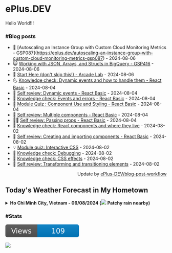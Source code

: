 # ePlus.DEV

Hello World!!!

### #Blog posts

- 🧰 [Autoscaling an Instance Group with Custom Cloud Monitoring Metrics - GSP087\](https://eplus.dev/autoscaling-an-instance-group-with-custom-cloud-monitoring-metrics-gsp087) - 2024-08-06 
- 😺 [Working with JSON, Arrays, and Structs in BigQuery - GSP416](https://eplus.dev/working-with-json-arrays-and-structs-in-bigquery-gsp416) - 2024-08-06 
- 🗽 [Start Here &lpar;don&#39;t skip this!&rpar; - Arcade Lab](https://eplus.dev/start-here-dont-skip-this-arcade-lab) - 2024-08-06 
- 🌜 [Knowledge check: Dynamic events and how to handle them - React Basic](https://eplus.dev/knowledge-check-dynamic-events-and-how-to-handle-them-react-basic) - 2024-08-04 
- 📝 [Self review: Dynamic events - React Basic](https://eplus.dev/self-review-dynamic-events-react-basic) - 2024-08-04 
- 🚀 [Knowledge check: Events and errors - React Basic](https://eplus.dev/knowledge-check-events-and-errors-react-basic) - 2024-08-04 
- 💼 [Module Quiz : Component Use and Styling - React Basic](https://eplus.dev/module-quiz-component-use-and-styling-react-basic) - 2024-08-04 
- 🦣 [Self review: Multiple components - React Basic](https://eplus.dev/self-review-multiple-components-react-basic) - 2024-08-04 
- 👨‍🏫 [Self review: Passing props - React Basic](https://eplus.dev/self-review-passing-props-react-basic) - 2024-08-04 
- 🔭 [Knowledge check: React components and where they live](https://eplus.dev/knowledge-check-react-components-and-where-they-live) - 2024-08-02 
- 🤡 [Self review: Creating and importing components - React Basic](https://eplus.dev/self-review-creating-and-importing-components-react-basic) - 2024-08-02 
- 💡 [Module quiz: Interactive CSS](https://eplus.dev/module-quiz-interactive-css) - 2024-08-02 
- 🦣 [Knowledge check: Debugging](https://eplus.dev/knowledge-check-debugging) - 2024-08-02 
- 💪 [Knowledge check: CSS effects](https://eplus.dev/knowledge-check-css-effects) - 2024-08-02 
- 🤡 [Self review: Transforming and transitioning elements](https://eplus.dev/self-review-transforming-and-transitioning-elements) - 2024-08-02 


<div align="right">
    Update by <a target="_blank" href="https://github.com/ePlus-DEV/blog-post-workflow">ePlus-DEV/blog-post-workflow</a>
</div>


## Today's Weather Forecast in My Hometown



<details>
    <summary><b>Ho Chi Minh City, Vietnam - 06/08/2024 (<img src="https://cdn.weatherapi.com/weather/64x64/day/176.png" width="25" /> Patchy rain nearby)</b>
    </summary>

    
<table>
    <tr>
        <th>Hour</th>
        <td>00:00</td><td>01:00</td><td>02:00</td><td>03:00</td><td>04:00</td><td>05:00</td><td>06:00</td><td>07:00</td><td>08:00</td><td>09:00</td><td>10:00</td><td>11:00</td><td>12:00</td><td>13:00</td><td>14:00</td><td>15:00</td><td>16:00</td><td>17:00</td><td>18:00</td><td>19:00</td><td>20:00</td><td>21:00</td><td>22:00</td><td>23:00</td>
    </tr>
    <tr>
        <th>Weather</th>
        <td><img src="https://cdn.weatherapi.com/weather/64x64/night/113.png"></img></td><td><img src="https://cdn.weatherapi.com/weather/64x64/night/113.png"></img></td><td><img src="https://cdn.weatherapi.com/weather/64x64/night/116.png"></img></td><td><img src="https://cdn.weatherapi.com/weather/64x64/night/113.png"></img></td><td><img src="https://cdn.weatherapi.com/weather/64x64/night/113.png"></img></td><td><img src="https://cdn.weatherapi.com/weather/64x64/night/116.png"></img></td><td><img src="https://cdn.weatherapi.com/weather/64x64/day/116.png"></img></td><td><img src="https://cdn.weatherapi.com/weather/64x64/day/116.png"></img></td><td><img src="https://cdn.weatherapi.com/weather/64x64/day/113.png"></img></td><td><img src="https://cdn.weatherapi.com/weather/64x64/day/116.png"></img></td><td><img src="https://cdn.weatherapi.com/weather/64x64/day/119.png"></img></td><td><img src="https://cdn.weatherapi.com/weather/64x64/day/263.png"></img></td><td><img src="https://cdn.weatherapi.com/weather/64x64/day/353.png"></img></td><td><img src="https://cdn.weatherapi.com/weather/64x64/day/353.png"></img></td><td><img src="https://cdn.weatherapi.com/weather/64x64/day/176.png"></img></td><td><img src="https://cdn.weatherapi.com/weather/64x64/day/263.png"></img></td><td><img src="https://cdn.weatherapi.com/weather/64x64/day/176.png"></img></td><td><img src="https://cdn.weatherapi.com/weather/64x64/day/176.png"></img></td><td><img src="https://cdn.weatherapi.com/weather/64x64/day/116.png"></img></td><td><img src="https://cdn.weatherapi.com/weather/64x64/night/176.png"></img></td><td><img src="https://cdn.weatherapi.com/weather/64x64/night/116.png"></img></td><td><img src="https://cdn.weatherapi.com/weather/64x64/night/116.png"></img></td><td><img src="https://cdn.weatherapi.com/weather/64x64/night/116.png"></img></td><td><img src="https://cdn.weatherapi.com/weather/64x64/night/116.png"></img></td>
    </tr>
    <tr>
        <th>Condition</th>
        <td width="200px">Clear </td><td width="200px">Clear </td><td width="200px">Partly Cloudy </td><td width="200px">Clear </td><td width="200px">Clear </td><td width="200px">Partly Cloudy </td><td width="200px">Partly Cloudy </td><td width="200px">Partly Cloudy </td><td width="200px">Sunny</td><td width="200px">Partly Cloudy </td><td width="200px">Cloudy </td><td width="200px">Patchy light drizzle</td><td width="200px">Light rain shower</td><td width="200px">Light rain shower</td><td width="200px">Patchy rain nearby</td><td width="200px">Patchy light drizzle</td><td width="200px">Patchy rain nearby</td><td width="200px">Patchy rain nearby</td><td width="200px">Partly Cloudy </td><td width="200px">Patchy rain nearby</td><td width="200px">Partly Cloudy </td><td width="200px">Partly Cloudy </td><td width="200px">Partly Cloudy </td><td width="200px">Partly Cloudy </td>
    </tr>
    <tr>
        <th>Temperature</th>
        <td>26.1 °C</td><td>25.8 °C</td><td>25.7 °C</td><td>25.5 °C</td><td>25.3 °C</td><td>25.1 °C</td><td>25.2 °C</td><td>26.3 °C</td><td>27.8 °C</td><td>29.5 °C</td><td>31 °C</td><td>32.4 °C</td><td>33.1 °C</td><td>33.3 °C</td><td>32.7 °C</td><td>31.6 °C</td><td>31.1 °C</td><td>30.6 °C</td><td>29.2 °C</td><td>28.2 °C</td><td>27.9 °C</td><td>27.3 °C</td><td>27 °C</td><td>26.7 °C</td>
    </tr>
    <tr>
        <th>Wind</th>
        <td>9.4 kph</td><td>8.3 kph</td><td>7.2 kph</td><td>7.2 kph</td><td>6.5 kph</td><td>5.4 kph</td><td>5.8 kph</td><td>8.3 kph</td><td>10.1 kph</td><td>9 kph</td><td>9.4 kph</td><td>10.1 kph</td><td>11.5 kph</td><td>11.9 kph</td><td>11.2 kph</td><td>10.4 kph</td><td>11.2 kph</td><td>13.3 kph</td><td>13.7 kph</td><td>11.9 kph</td><td>13.7 kph</td><td>14 kph</td><td>12.6 kph</td><td>11.5 kph</td>
    </tr>
</table>


<div align="right">
    Updated at: 2024-08-06T03:55:09Z - by <a target="_blank"
        href="https://github.com/ePlus-DEV/weather-forecast">ePlus-DEV/weather-forecast</a>
</div>
</details>


### #Stats

[![Image of counter](https://github.com/ePlus-DEV/view-counter/blob/main/svg/685088620/badge.svg)](https://github.com/ePlus-DEV/view-counter/blob/main/readme/685088620/week.md)

![](https://komarev.com/ghpvc/?username=ePlus-DEV&style=for-the-badge)

